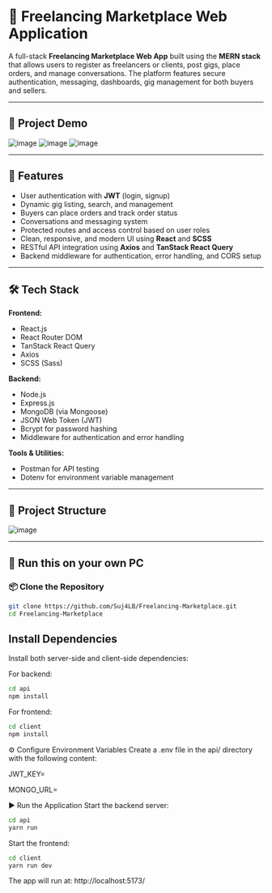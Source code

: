 # 🛒 Freelancing Marketplace Web Application

A full-stack **Freelancing Marketplace Web App** built using the **MERN stack** that allows users to register as freelancers or clients, post gigs, place orders, and manage conversations. The platform features secure authentication, messaging, dashboards, gig management for both buyers and sellers.

---

## 📸 Project Demo

![image](https://github.com/user-attachments/assets/94e0a187-c908-4ade-8f0c-34ca516dbeff)
![image](https://github.com/user-attachments/assets/54f1cc58-b706-4f80-83a5-46d2d51c3336)
![image](https://github.com/user-attachments/assets/762c9fe6-890c-4c92-93af-891958ca8053)


---

## 🚀 Features

- User authentication with **JWT** (login, signup)
- Dynamic gig listing, search, and management
- Buyers can place orders and track order status
- Conversations and messaging system
- Protected routes and access control based on user roles
- Clean, responsive, and modern UI using **React** and **SCSS**
- RESTful API integration using **Axios** and **TanStack React Query**
- Backend middleware for authentication, error handling, and CORS setup

---

## 🛠️ Tech Stack

**Frontend:**
- React.js
- React Router DOM
- TanStack React Query
- Axios
- SCSS (Sass)

**Backend:**
- Node.js
- Express.js
- MongoDB (via Mongoose)
- JSON Web Token (JWT)
- Bcrypt for password hashing
- Middleware for authentication and error handling

**Tools & Utilities:**
- Postman for API testing
- Dotenv for environment variable management

---

## 📂 Project Structure
![image](https://github.com/user-attachments/assets/fdd28ae8-7b91-4148-ae01-4e40fffd0806)


---

## 📝 Run this on your own PC

### 📦 Clone the Repository
```bash
git clone https://github.com/Suj4LB/Freelancing-Marketplace.git
cd Freelancing-Marketplace
```

## Install Dependencies
Install both server-side and client-side dependencies:

For backend:

```bash
cd api
npm install
```

For frontend:

```bash
cd client
npm install
```

⚙️ Configure Environment Variables
Create a .env file in the api/ directory with the following content:

JWT_KEY=<your-secret-jwt-key>

MONGO_URL=<your-mongodb-connection-uri>

▶️ Run the Application
Start the backend server:

```bash
cd api
yarn run
```

Start the frontend:

```bash
cd client
yarn run dev
```

The app will run at: http://localhost:5173/








